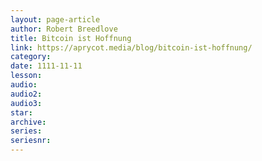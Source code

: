 ```yaml
---
layout: page-article
author: Robert Breedlove
title: Bitcoin ist Hoffnung
link: https://aprycot.media/blog/bitcoin-ist-hoffnung/
category: 
date: 1111-11-11
lesson: 
audio: 
audio2: 
audio3: 
star: 
archive: 
series: 
seriesnr: 
---
```

